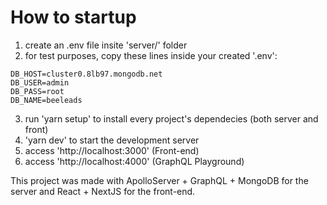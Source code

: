 # How to startup

1. create an .env file insite 'server/' folder
2. for test purposes, copy these lines inside your created '.env':

```
DB_HOST=cluster0.8lb97.mongodb.net
DB_USER=admin
DB_PASS=root
DB_NAME=beeleads
```

3. run 'yarn setup' to install every project's dependecies (both server and front)
4. 'yarn dev' to start the development server
5. access 'http://localhost:3000' (Front-end)
6. access 'http://localhost:4000' (GraphQL Playground)

This project was made with ApolloServer + GraphQL + MongoDB for the server and React + NextJS for the front-end.
